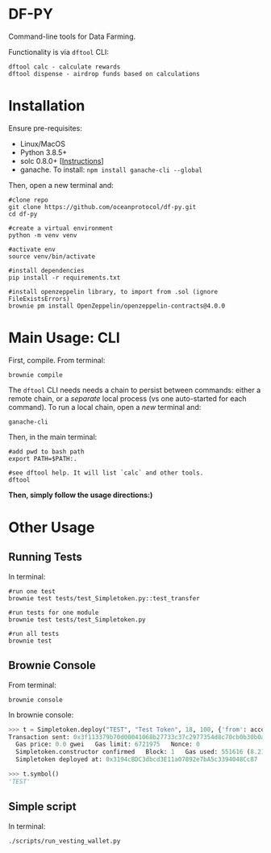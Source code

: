 # DF-PY

Command-line tools for Data Farming.

Functionality is via `dftool` CLI:
```text
dftool calc - calculate rewards
dftool dispense - airdrop funds based on calculations
```

# Installation

Ensure pre-requisites:
- Linux/MacOS
- Python 3.8.5+
- solc 0.8.0+ [[Instructions](https://docs.soliditylang.org/en/v0.8.9/installing-solidity.html)]
- ganache. To install: `npm install ganache-cli --global`

Then, open a new terminal and:

```console
#clone repo
git clone https://github.com/oceanprotocol/df-py.git
cd df-py

#create a virtual environment
python -m venv venv

#activate env
source venv/bin/activate

#install dependencies
pip install -r requirements.txt

#install openzeppelin library, to import from .sol (ignore FileExistsErrors)
brownie pm install OpenZeppelin/openzeppelin-contracts@4.0.0
```

# Main Usage: CLI

First, compile. From terminal:
```console
brownie compile
```

The `dftool` CLI needs needs a chain to persist between commands: either a remote chain, or a _separate_ local process (vs one auto-started for each command). To run a local chain, open a _new_ terminal and:
```console
ganache-cli 
```

Then, in the main terminal:
```console
#add pwd to bash path
export PATH=$PATH:.

#see dftool help. It will list `calc` and other tools.
dftool
```

**Then, simply follow the usage directions:)**


# Other Usage

## Running Tests

In terminal:
```console
#run one test
brownie test tests/test_Simpletoken.py::test_transfer

#run tests for one module
brownie test tests/test_Simpletoken.py

#run all tests
brownie test
```

## Brownie Console

From terminal:
```console
brownie console
```

In brownie console:
```python
>>> t = Simpletoken.deploy("TEST", "Test Token", 18, 100, {'from': accounts[0]})
Transaction sent: 0x3f113379b70d00041068b27733c37c2977354d8c70cb0b30b0af3087fca9c2b8
  Gas price: 0.0 gwei   Gas limit: 6721975   Nonce: 0
  Simpletoken.constructor confirmed   Block: 1   Gas used: 551616 (8.21%)
  Simpletoken deployed at: 0x3194cBDC3dbcd3E11a07892e7bA5c3394048Cc87

>>> t.symbol()                                                                                                                                                                                              
'TEST'
```

## Simple script

In terminal:
```console
./scripts/run_vesting_wallet.py
```


